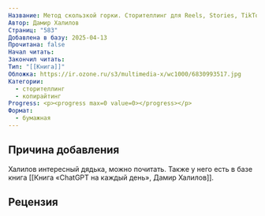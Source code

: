 ```yaml
---
Название: Метод скользкой горки. Сторителлинг для Reels, Stories, TikTok-роликов и других форматов социальных сетей
Автор: Дамир Халилов
Страниц: "583"
Добавлена в базу: 2025-04-13
Прочитана: false
Начал читать: 
Закончил читать: 
Тип: "[[Книга]]"
Обложка: https://ir.ozone.ru/s3/multimedia-x/wc1000/6830993517.jpg
Категории:
  - сторителлинг
  - копирайтинг
Progress: <p><progress max=0 value=0></progress></p>
Формат:
  - бумажная
---
```

## Причина добавления

Халилов интересный дядька, можно почитать. Также у него есть в базе книга [[Книга «ChatGPT на каждый день», Дамир Халилов]].


## Рецензия
